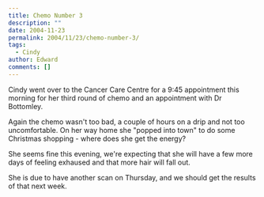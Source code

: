 ```yaml
---
title: Chemo Number 3
description: ""
date: 2004-11-23
permalink: 2004/11/23/chemo-number-3/
tags:
  - Cindy
author: Edward
comments: []
---
```


Cindy went over to the Cancer Care Centre for a 9:45 appointment this
morning for her third round of chemo and an appointment with Dr
Bottomley.

Again the chemo wasn\'t too bad, a couple of hours on a drip and not too
uncomfortable. On her way home she \"popped into town\" to do some
Christmas shopping - where does she get the energy?

She seems fine this evening, we\'re expecting that she will have a few
more days of feeling exhaused and that more hair will fall out.

She is due to have another scan on Thursday, and we should get the
results of that next week.

